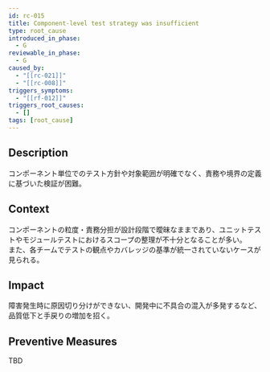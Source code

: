 ```yaml
---
id: rc-015
title: Component-level test strategy was insufficient
type: root_cause
introduced_in_phase:
  - G
reviewable_in_phase:
  - G
caused_by:
  - "[[rc-021]]"
  - "[[rc-008]]"
triggers_symptoms:
  - "[[rf-012]]"
triggers_root_causes:
  - []
tags: [root_cause]
---
```


## Description
コンポーネント単位でのテスト方針や対象範囲が明確でなく、責務や境界の定義に基づいた検証が困難。

## Context
コンポーネントの粒度・責務分担が設計段階で曖昧なままであり、ユニットテストやモジュールテストにおけるスコープの整理が不十分となることが多い。  
また、各チームでテストの観点やカバレッジの基準が統一されていないケースが見られる。

## Impact
障害発生時に原因切り分けができない、開発中に不具合の混入が多発するなど、品質低下と手戻りの増加を招く。

## Preventive Measures
TBD